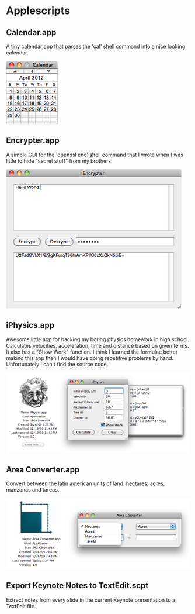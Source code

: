 # Applescripts


## Calendar.app

A tiny calendar app that parses the 'cal' shell command into a nice looking calendar.

![Screenshot](https://github.com/nathancahill/applescripts/raw/master/Calendar/calendar_screenshot.png)

## Encrypter.app

A simple GUI for the 'openssl enc' shell command that I wrote when I was little to hide "secret stuff" from my brothers.

![Screenshot](https://github.com/nathancahill/applescripts/raw/master/Encrypter/encrypter_screenshot.png)

## iPhysics.app

Awesome little app for hacking my boring physics homework in high school. Calculates velocities, acceleration, time and distance based on given terms. It also has a "Show Work" function. I think I learned the formulae better making this app then I would have doing repetitive problems by hand. Unfortunately I can't find the source code.

![Screenshot](https://github.com/nathancahill/applescripts/raw/master/iPhysics/iphysics_screenshot.png)

## Area Converter.app

Convert between the latin american units of land: hectares, acres, manzanas and tareas.

![Screenshot](https://github.com/nathancahill/applescripts/raw/master/Area%20Converter/area_converter_screenshot.png)

## Export Keynote Notes to TextEdit.scpt

Extract notes from every slide in the current Keynote presentation to a TextEdit file.